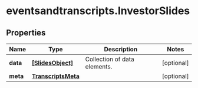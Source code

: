 # eventsandtranscripts.InvestorSlides

## Properties

Name | Type | Description | Notes
------------ | ------------- | ------------- | -------------
**data** | [**[SlidesObject]**](SlidesObject.md) | Collection of data elements. | [optional] 
**meta** | [**TranscriptsMeta**](TranscriptsMeta.md) |  | [optional] 


